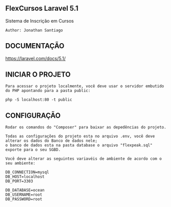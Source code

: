 ## FlexCursos Laravel 5.1

Sistema de Inscrição em Cursos
    
    Author: Jonathan Santiago
    
  ## DOCUMENTAÇÃO
 
 https://laravel.com/docs/5.1/
 
## INICIAR O PROJETO
    Para acessar o projeto localmente, você deve usar o servidor embutido do PHP apontando para a pasta public:
    
    php -S localhost:80 -t public
    
## CONFIGURAÇÃO

    Rodar os comandos do "Composer" para baixar as depedências do projeto.
    
    Todas as configurações do projeto esta no arquivo .env, você deve alterar os dados do Banco de dados nele;
    o banco de dados esta na pasta database o arquivo "flexpeak.sql" exporte para o seu SGBD.
    
    Você deve alterar as seguintes variavéis de ambiente de acordo com o seu ambiente:
   
    DB_CONNECTION=mysql
    DB_HOST=localhost
    DB_PORT=3303
    
    DB_DATABASE=ocean
    DB_USERNAME=root
    DB_PASSWORD=root
    
   
